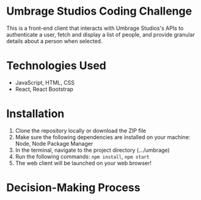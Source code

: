 # Umbrage Studios Coding Challenge
This is a front-end client that interacts with Umbrage Studios's APIs to authenticate a user, fetch and display a list of people, and provide granular details about a person when selected.

# Technologies Used
- JavaScript, HTML, CSS
- React, React Bootstrap

# Installation
1. Clone the repository locally or download the ZIP file
2. Make sure the following dependencies are installed on your machine: Node, Node Package Manager
3. In the terminal, navigate to the project directory (.../umbrage)
4. Run the following commands: `npm install`, `npm start`
5. The web client will be launched on your web browser! 

# Decision-Making Process


